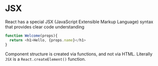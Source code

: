 # JSX

React has a special JSX (JavaScript Extensible Markup Language) syntax that provides clear code understanding 

```javascript
function Welcome(props){
  return <h1>Hello, {props.name}</h1>
}
```
Component structure is created via functions, and not via HTML.
Literally `JSX` is a `React.createElement()` function.  


